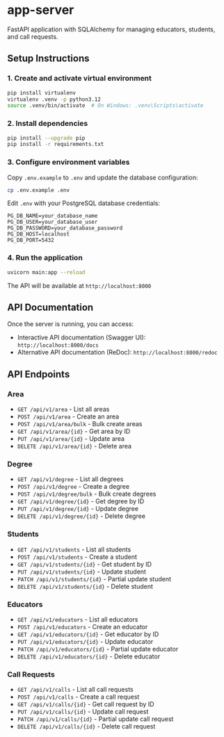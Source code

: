 # app-server

FastAPI application with SQLAlchemy for managing educators, students, and call requests.

## Setup Instructions

### 1. Create and activate virtual environment
```bash
pip install virtualenv
virtualenv .venv -p python3.12
source .venv/bin/activate  # On Windows: .venv\Scripts\activate
```

### 2. Install dependencies
```bash
pip install --upgrade pip
pip install -r requirements.txt
```

### 3. Configure environment variables
Copy `.env.example` to `.env` and update the database configuration:
```bash
cp .env.example .env
```

Edit `.env` with your PostgreSQL database credentials:
```
PG_DB_NAME=your_database_name
PG_DB_USER=your_database_user
PG_DB_PASSWORD=your_database_password
PG_DB_HOST=localhost
PG_DB_PORT=5432
```

### 4. Run the application
```bash
uvicorn main:app --reload
```

The API will be available at `http://localhost:8000`

## API Documentation

Once the server is running, you can access:
- Interactive API documentation (Swagger UI): `http://localhost:8000/docs`
- Alternative API documentation (ReDoc): `http://localhost:8000/redoc`

## API Endpoints

### Area
- `GET /api/v1/area` - List all areas
- `POST /api/v1/area` - Create an area
- `POST /api/v1/area/bulk` - Bulk create areas
- `GET /api/v1/area/{id}` - Get area by ID
- `PUT /api/v1/area/{id}` - Update area
- `DELETE /api/v1/area/{id}` - Delete area

### Degree
- `GET /api/v1/degree` - List all degrees
- `POST /api/v1/degree` - Create a degree
- `POST /api/v1/degree/bulk` - Bulk create degrees
- `GET /api/v1/degree/{id}` - Get degree by ID
- `PUT /api/v1/degree/{id}` - Update degree
- `DELETE /api/v1/degree/{id}` - Delete degree

### Students
- `GET /api/v1/students` - List all students
- `POST /api/v1/students` - Create a student
- `GET /api/v1/students/{id}` - Get student by ID
- `PUT /api/v1/students/{id}` - Update student
- `PATCH /api/v1/students/{id}` - Partial update student
- `DELETE /api/v1/students/{id}` - Delete student

### Educators
- `GET /api/v1/educators` - List all educators
- `POST /api/v1/educators` - Create an educator
- `GET /api/v1/educators/{id}` - Get educator by ID
- `PUT /api/v1/educators/{id}` - Update educator
- `PATCH /api/v1/educators/{id}` - Partial update educator
- `DELETE /api/v1/educators/{id}` - Delete educator

### Call Requests
- `GET /api/v1/calls` - List all call requests
- `POST /api/v1/calls` - Create a call request
- `GET /api/v1/calls/{id}` - Get call request by ID
- `PUT /api/v1/calls/{id}` - Update call request
- `PATCH /api/v1/calls/{id}` - Partial update call request
- `DELETE /api/v1/calls/{id}` - Delete call request

